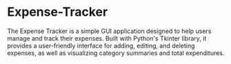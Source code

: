 # Expense-Tracker
The Expense Tracker is a simple GUI application designed to help users manage and track their expenses. Built with Python's Tkinter library, it provides a user-friendly interface for adding, editing, and deleting expenses, as well as visualizing category summaries and total expenditures.

